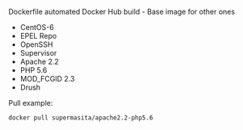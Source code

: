 Dockerfile automated Docker Hub build - Base image for other ones

* CentOS-6 
* EPEL Repo 
* OpenSSH
* Supervisor
* Apache 2.2
* PHP 5.6
* MOD_FCGID 2.3
* Drush

Pull example:

	docker pull supermasita/apache2.2-php5.6

